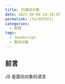 ```yaml
---
title: JS面向对象
date: 2021-04-08 14:10:47
permalink: /fe/ddfdf1/
categories:
  - 前端
tags:
  - JavaScript
  - 面向对象
---
```

## 前言
JS 是面向对象的语言